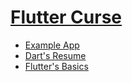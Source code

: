 # [Flutter Curse](https://www.udemy.com/course/curso-flutter)

* [Example App](https://github.com/robsonoduarte/learn-flutter/tree/master/flutter-curse/example)
* [Dart's Resume](https://github.com/robsonoduarte/learn-flutter/tree/master/flutter-curse/dart_resume)
* [Flutter's Basics]()


